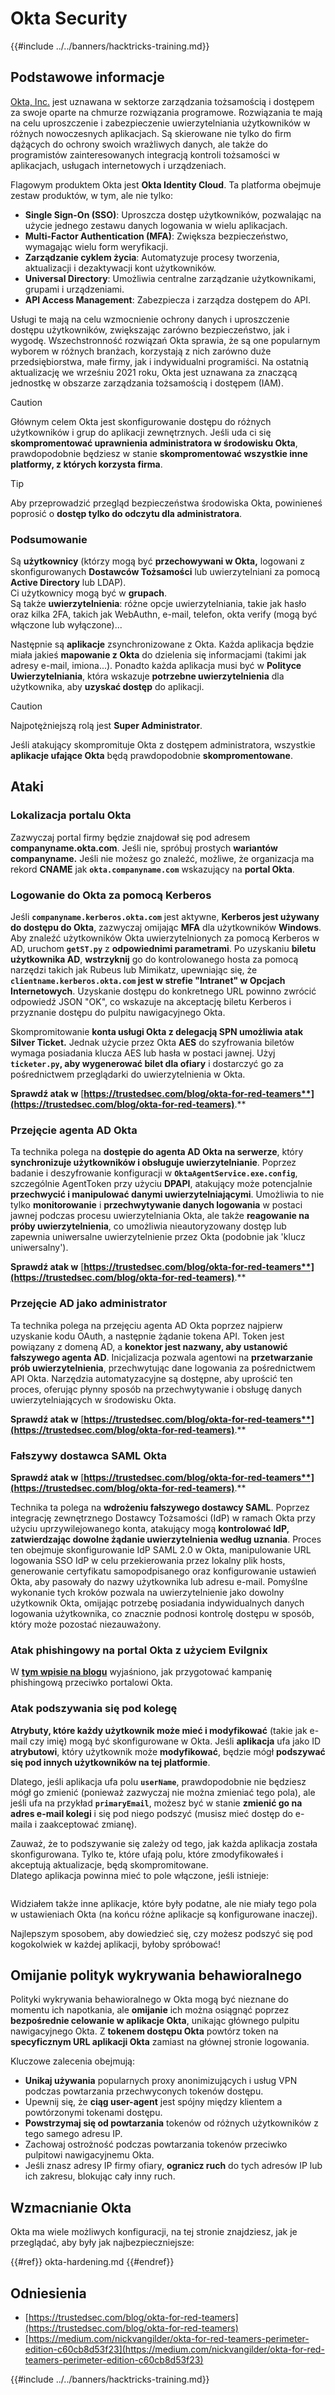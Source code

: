 # Okta Security

{{#include ../../banners/hacktricks-training.md}}

## Podstawowe informacje

[Okta, Inc.](https://www.okta.com/) jest uznawana w sektorze zarządzania tożsamością i dostępem za swoje oparte na chmurze rozwiązania programowe. Rozwiązania te mają na celu uproszczenie i zabezpieczenie uwierzytelniania użytkowników w różnych nowoczesnych aplikacjach. Są skierowane nie tylko do firm dążących do ochrony swoich wrażliwych danych, ale także do programistów zainteresowanych integracją kontroli tożsamości w aplikacjach, usługach internetowych i urządzeniach.

Flagowym produktem Okta jest **Okta Identity Cloud**. Ta platforma obejmuje zestaw produktów, w tym, ale nie tylko:

- **Single Sign-On (SSO)**: Uproszcza dostęp użytkowników, pozwalając na użycie jednego zestawu danych logowania w wielu aplikacjach.
- **Multi-Factor Authentication (MFA)**: Zwiększa bezpieczeństwo, wymagając wielu form weryfikacji.
- **Zarządzanie cyklem życia**: Automatyzuje procesy tworzenia, aktualizacji i dezaktywacji kont użytkowników.
- **Universal Directory**: Umożliwia centralne zarządzanie użytkownikami, grupami i urządzeniami.
- **API Access Management**: Zabezpiecza i zarządza dostępem do API.

Usługi te mają na celu wzmocnienie ochrony danych i uproszczenie dostępu użytkowników, zwiększając zarówno bezpieczeństwo, jak i wygodę. Wszechstronność rozwiązań Okta sprawia, że są one popularnym wyborem w różnych branżach, korzystają z nich zarówno duże przedsiębiorstwa, małe firmy, jak i indywidualni programiści. Na ostatnią aktualizację we wrześniu 2021 roku, Okta jest uznawana za znaczącą jednostkę w obszarze zarządzania tożsamością i dostępem (IAM).

> [!CAUTION]
> Głównym celem Okta jest skonfigurowanie dostępu do różnych użytkowników i grup do aplikacji zewnętrznych. Jeśli uda ci się **skompromentować uprawnienia administratora w środowisku Okta**, prawdopodobnie będziesz w stanie **skompromentować wszystkie inne platformy, z których korzysta firma**.

> [!TIP]
> Aby przeprowadzić przegląd bezpieczeństwa środowiska Okta, powinieneś poprosić o **dostęp tylko do odczytu dla administratora**.

### Podsumowanie

Są **użytkownicy** (którzy mogą być **przechowywani w Okta,** logowani z skonfigurowanych **Dostawców Tożsamości** lub uwierzytelniani za pomocą **Active Directory** lub LDAP).\
Ci użytkownicy mogą być w **grupach**.\
Są także **uwierzytelnienia**: różne opcje uwierzytelniania, takie jak hasło oraz kilka 2FA, takich jak WebAuthn, e-mail, telefon, okta verify (mogą być włączone lub wyłączone)...

Następnie są **aplikacje** zsynchronizowane z Okta. Każda aplikacja będzie miała jakieś **mapowanie z Okta** do dzielenia się informacjami (takimi jak adresy e-mail, imiona...). Ponadto każda aplikacja musi być w **Polityce Uwierzytelniania**, która wskazuje **potrzebne uwierzytelnienia** dla użytkownika, aby **uzyskać dostęp** do aplikacji.

> [!CAUTION]
> Najpotężniejszą rolą jest **Super Administrator**.
>
> Jeśli atakujący skompromituje Okta z dostępem administratora, wszystkie **aplikacje ufające Okta** będą prawdopodobnie **skompromentowane**.

## Ataki

### Lokalizacja portalu Okta

Zazwyczaj portal firmy będzie znajdował się pod adresem **companyname.okta.com**. Jeśli nie, spróbuj prostych **wariantów** **companyname.** Jeśli nie możesz go znaleźć, możliwe, że organizacja ma rekord **CNAME** jak **`okta.companyname.com`** wskazujący na **portal Okta**.

### Logowanie do Okta za pomocą Kerberos

Jeśli **`companyname.kerberos.okta.com`** jest aktywne, **Kerberos jest używany do dostępu do Okta**, zazwyczaj omijając **MFA** dla użytkowników **Windows**. Aby znaleźć użytkowników Okta uwierzytelnionych za pomocą Kerberos w AD, uruchom **`getST.py`** z **odpowiednimi parametrami**. Po uzyskaniu **biletu użytkownika AD**, **wstrzyknij** go do kontrolowanego hosta za pomocą narzędzi takich jak Rubeus lub Mimikatz, upewniając się, że **`clientname.kerberos.okta.com` jest w strefie "Intranet" w Opcjach Internetowych**. Uzyskanie dostępu do konkretnego URL powinno zwrócić odpowiedź JSON "OK", co wskazuje na akceptację biletu Kerberos i przyznanie dostępu do pulpitu nawigacyjnego Okta.

Skompromitowanie **konta usługi Okta z delegacją SPN umożliwia atak Silver Ticket.** Jednak użycie przez Okta **AES** do szyfrowania biletów wymaga posiadania klucza AES lub hasła w postaci jawnej. Użyj **`ticketer.py`, aby wygenerować bilet dla ofiary** i dostarczyć go za pośrednictwem przeglądarki do uwierzytelnienia w Okta.

**Sprawdź atak w** [**https://trustedsec.com/blog/okta-for-red-teamers**](https://trustedsec.com/blog/okta-for-red-teamers)**.**

### Przejęcie agenta AD Okta

Ta technika polega na **dostępie do agenta AD Okta na serwerze**, który **synchronizuje użytkowników i obsługuje uwierzytelnianie**. Poprzez badanie i deszyfrowanie konfiguracji w **`OktaAgentService.exe.config`**, szczególnie AgentToken przy użyciu **DPAPI**, atakujący może potencjalnie **przechwycić i manipulować danymi uwierzytelniającymi**. Umożliwia to nie tylko **monitorowanie** i **przechwytywanie danych logowania** w postaci jawnej podczas procesu uwierzytelniania Okta, ale także **reagowanie na próby uwierzytelnienia**, co umożliwia nieautoryzowany dostęp lub zapewnia uniwersalne uwierzytelnienie przez Okta (podobnie jak 'klucz uniwersalny').

**Sprawdź atak w** [**https://trustedsec.com/blog/okta-for-red-teamers**](https://trustedsec.com/blog/okta-for-red-teamers)**.**

### Przejęcie AD jako administrator

Ta technika polega na przejęciu agenta AD Okta poprzez najpierw uzyskanie kodu OAuth, a następnie żądanie tokena API. Token jest powiązany z domeną AD, a **konektor jest nazwany, aby ustanowić fałszywego agenta AD**. Inicjalizacja pozwala agentowi na **przetwarzanie prób uwierzytelnienia**, przechwytując dane logowania za pośrednictwem API Okta. Narzędzia automatyzacyjne są dostępne, aby uprościć ten proces, oferując płynny sposób na przechwytywanie i obsługę danych uwierzytelniających w środowisku Okta.

**Sprawdź atak w** [**https://trustedsec.com/blog/okta-for-red-teamers**](https://trustedsec.com/blog/okta-for-red-teamers)**.**

### Fałszywy dostawca SAML Okta

**Sprawdź atak w** [**https://trustedsec.com/blog/okta-for-red-teamers**](https://trustedsec.com/blog/okta-for-red-teamers)**.**

Technika ta polega na **wdrożeniu fałszywego dostawcy SAML**. Poprzez integrację zewnętrznego Dostawcy Tożsamości (IdP) w ramach Okta przy użyciu uprzywilejowanego konta, atakujący mogą **kontrolować IdP, zatwierdzając dowolne żądanie uwierzytelnienia według uznania**. Proces ten obejmuje skonfigurowanie IdP SAML 2.0 w Okta, manipulowanie URL logowania SSO IdP w celu przekierowania przez lokalny plik hosts, generowanie certyfikatu samopodpisanego oraz konfigurowanie ustawień Okta, aby pasowały do nazwy użytkownika lub adresu e-mail. Pomyślne wykonanie tych kroków pozwala na uwierzytelnienie jako dowolny użytkownik Okta, omijając potrzebę posiadania indywidualnych danych logowania użytkownika, co znacznie podnosi kontrolę dostępu w sposób, który może pozostać niezauważony.

### Atak phishingowy na portal Okta z użyciem Evilgnix

W [**tym wpisie na blogu**](https://medium.com/nickvangilder/okta-for-red-teamers-perimeter-edition-c60cb8d53f23) wyjaśniono, jak przygotować kampanię phishingową przeciwko portalowi Okta.

### Atak podszywania się pod kolegę

**Atrybuty, które każdy użytkownik może mieć i modyfikować** (takie jak e-mail czy imię) mogą być skonfigurowane w Okta. Jeśli **aplikacja** ufa jako ID **atrybutowi**, który użytkownik może **modyfikować**, będzie mógł **podszywać się pod innych użytkowników na tej platformie**.

Dlatego, jeśli aplikacja ufa polu **`userName`**, prawdopodobnie nie będziesz mógł go zmienić (ponieważ zazwyczaj nie można zmieniać tego pola), ale jeśli ufa na przykład **`primaryEmail`**, możesz być w stanie **zmienić go na adres e-mail kolegi** i się pod niego podszyć (musisz mieć dostęp do e-maila i zaakceptować zmianę).

Zauważ, że to podszywanie się zależy od tego, jak każda aplikacja została skonfigurowana. Tylko te, które ufają polu, które zmodyfikowałeś i akceptują aktualizacje, będą skompromitowane.\
Dlatego aplikacja powinna mieć to pole włączone, jeśli istnieje:

<figure><img src="../../images/image (175).png" alt=""><figcaption></figcaption></figure>

Widziałem także inne aplikacje, które były podatne, ale nie miały tego pola w ustawieniach Okta (na końcu różne aplikacje są konfigurowane inaczej).

Najlepszym sposobem, aby dowiedzieć się, czy możesz podszyć się pod kogokolwiek w każdej aplikacji, byłoby spróbować!

## Omijanie polityk wykrywania behawioralnego <a href="#id-9fde" id="id-9fde"></a>

Polityki wykrywania behawioralnego w Okta mogą być nieznane do momentu ich napotkania, ale **omijanie** ich można osiągnąć poprzez **bezpośrednie celowanie w aplikacje Okta**, unikając głównego pulpitu nawigacyjnego Okta. Z **tokenem dostępu Okta** powtórz token na **specyficznym URL aplikacji Okta** zamiast na głównej stronie logowania.

Kluczowe zalecenia obejmują:

- **Unikaj używania** popularnych proxy anonimizujących i usług VPN podczas powtarzania przechwyconych tokenów dostępu.
- Upewnij się, że **ciąg user-agent** jest spójny między klientem a powtórzonymi tokenami dostępu.
- **Powstrzymaj się od powtarzania** tokenów od różnych użytkowników z tego samego adresu IP.
- Zachowaj ostrożność podczas powtarzania tokenów przeciwko pulpitowi nawigacyjnemu Okta.
- Jeśli znasz adresy IP firmy ofiary, **ogranicz ruch** do tych adresów IP lub ich zakresu, blokując cały inny ruch.

## Wzmacnianie Okta

Okta ma wiele możliwych konfiguracji, na tej stronie znajdziesz, jak je przeglądać, aby były jak najbezpieczniejsze:

{{#ref}}
okta-hardening.md
{{#endref}}

## Odniesienia

- [https://trustedsec.com/blog/okta-for-red-teamers](https://trustedsec.com/blog/okta-for-red-teamers)
- [https://medium.com/nickvangilder/okta-for-red-teamers-perimeter-edition-c60cb8d53f23](https://medium.com/nickvangilder/okta-for-red-teamers-perimeter-edition-c60cb8d53f23)

{{#include ../../banners/hacktricks-training.md}}
